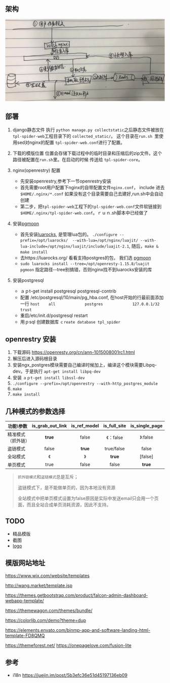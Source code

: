 
## 架构
![](docs/image/arch.jpg)

## 部署
1. django静态文件
    执行 `python manage.py collectstatic`之后静态文件被放在 `tpl-spider-web`工程目录下的
      `collected_static/`。
    这个目录在`run.sh `里使用sed对nginx的配置 `tpl-spider-web.conf`进行了配置。
2. 下载的模版位置
    位置会存储下载过程中的临时目录和压缩后的zip文件。这个路径被配置在`run.sh`里。在启动的时候
    传送给 `tpl-spider-core`。

3. nginx(openrestry) 配置
    - 先安装openrestry,参考下一节openrestry安装
    - 首先需要root用户配置下nginx的自带配置文件`nginx.conf`， include 进去`$HOME/.nginx/*.conf`
      如果没有这个目录需要自己去建好,run.sh中会自动创建
    - 第二步，把`tpl-spider-web`工程下的`tpl-spider-web.conf`文件软链接到`$HOME/.nginx/tpl-spider-web.conf`。ｒｕｎ.sh脚本中已经做了

4. 安装[pgmoon](http://leafo.net/guides/using-postgres-with-openresty.html)
    - 首先安装[luarocks](http://luarocks.github.io/luarocks/releases/luarocks-3.0.4-linux-x86_64.zip), 是管理lua包的。 `./configure --prefix=/opt/luarocks/  --with-lua=/opt/nginx/luajit/ --with-lua-include=/opt/nginx/luajit/include/luajit-2.1`, 随后，`make & make install`
    - 去https://luarocks.org/ 看看支持postgres的包， 我们选 [pgmoon](http://leafo.net/guides/using-postgres-with-openresty.html)
    - `sudo luarocks install --tree=/opt/openresty-1.15.8/luajit   pgmoon` 指定路径--tree别搞错，否则nginx找不到luarocks安装的库

5. 安装postgresql
   - ａｐt-get install postgresql postgresql-contrib
   - 配置 /etc/postgresql/10/main/pg_hba.conf, 在host开始的行最前面添加一行
     `host    all             postgres             127.0.0.1/32       trust`
   - 重启/etc/init.d/postgresql restart
   - 用ｐsql 创建数据库 `ｃreate database tpl_spider`
   

## openrestry 安装

1. 下载源码   https://openresty.org/cn/ann-1015008001rc1.html 
2. 解压后进入源码根目录
3. 安装ngx_postgres模块需要自己编译时候加上，编译这个模块需要Libpq-dev。于是执行 `apt-get install libpq-dev` 
4. 安装 `ａｐt-get install libssl-dev`
4. `./configure --prefix=/opt/openrestry --with-http_postgres_module`  
5. `make`
6. `make install`



## 几种模式的参数选择

| 功能\参数          | is_grab_out_link | is_ref_model | is_full_site | is_single_page |
| ------------------ | :--------------: | :----------: | :----------: | :------------: |
| 精准模式（抓外链） |     **true**     |    false     |  《：false   |    》:false    |
| 盗链模式           |      false       |   **true**   |  true/false  |     false      |
| 全站模式           |        《        |      》      |   **true**   |    [false]     |
| 单页模式           |       true       |    false     |    false     |    **true**    |

> `抓外链模式`和`盗链模式`总是互斥；
>
> 盗链模式下，是不能做单页的，因为本地没有资源
>
> 全站模式中把单页模式设置为false原因是实际中发送email只会用一个页面，而且全站合成单页消耗资源，因此不支持。



## TODO

- 精品模版
- 截图
- [logo](https://image.baidu.com/search/index?tn=baiduimage&ipn=r&ct=201326592&cl=2&lm=-1&st=-1&fm=result&fr=&sf=1&fmq=1543832155706_R&pv=&ic=0&nc=1&z=0&hd=0&latest=0&copyright=0&se=1&showtab=0&fb=0&width=&height=&face=0&istype=2&ie=utf-8&word=%E6%B0%B4%E9%BB%BE+%E9%AB%98%E6%B8%85
)

## 模版网站地址

https://www.wix.com/website/templates

http://wang.market/template.jsp

https://themes.getbootstrap.com/product/falcon-admin-dashboard-webapp-template/

https://themewagon.com/themes/bundle/

https://colorlib.com/demo?theme=dup

https://elements.envato.com/binmp-app-and-software-landing-html-template-FD8QMQ

https://themeforest.net/
https://onepagelove.com/fusion-lite


## 参考
- i18n https://juejin.im/post/5b3efc36e51d45197136eb09
